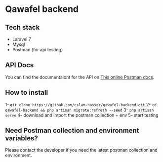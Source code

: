 # Qawafel backend

## Tech stack

-   Laravel 7
-   Mysql
-   Postman (for api testing)

## API Docs

You can find the documentaiont for the API on [This online Postman docs](https://documenter.getpostman.com/view/5657786/TWDdiDme).

## How to install 
1- `git clone https://github.com/eslam-nasser/qawafel-backend.git`
2- `cd qawafel-backend && php artisan migrate:refresh --seed`
3- `php artisan serve`
4- download and import the postman collection + env
5- start testing

## Need Postman collection and environment variables?

Please contact the developer if you need the latest postman collection and environment.
